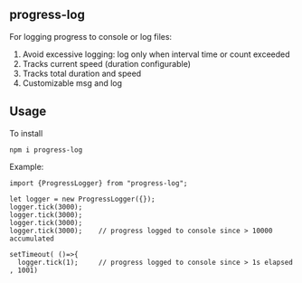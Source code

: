 progress-log
--------

For logging progress to console or log files:

1. Avoid excessive logging: log only when interval time or count exceeded
2. Tracks current speed (duration configurable)
3. Tracks total duration and speed
4. Customizable msg and log

## Usage

To install

    npm i progress-log
    
Example:

    import {ProgressLogger} from "progress-log";
    
    let logger = new ProgressLogger({});
    logger.tick(3000);
    logger.tick(3000);
    logger.tick(3000);
    logger.tick(3000);    // progress logged to console since > 10000 accumulated
    
    setTimeout( ()=>{
      logger.tick(1);     // progress logged to console since > 1s elapsed
    , 1001)

